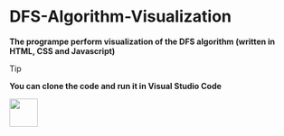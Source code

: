 # DFS-Algorithm-Visualization
**The programpe perform visualization of the DFS algorithm (written in HTML, CSS and Javascript)**

> [!TIP]
> **You can clone the code and run it in Visual Studio Code**

<img src="[images/example.png](https://github.com/user-attachments/assets/077b059e-dab6-4648-b204-f66b45b5e2d0)" width="50" height="50" />
